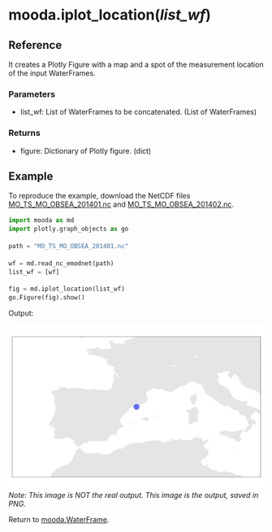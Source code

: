 # mooda.iplot_location(*list_wf*)

## Reference

It creates a Plotly Figure with a map and a spot of the measurement location of the input WaterFrames.

### Parameters

* list_wf: List of WaterFrames to be concatenated. (List of WaterFrames)

### Returns

* figure: Dictionary of Plotly figure. (dict)

## Example

To reproduce the example, download the NetCDF files [MO_TS_MO_OBSEA_201401.nc](http://data.emso.eu/files/emso/obsea/mo/ts/MO_TS_MO_OBSEA_201401.nc) and [MO_TS_MO_OBSEA_201402.nc](http://data.emso.eu/files/emso/obsea/mo/ts/MO_TS_MO_OBSEA_201402.nc).

```python
import mooda as md
import plotly.graph_objects as go

path = "MO_TS_MO_OBSEA_201401.nc"

wf = md.read_nc_emodnet(path)
list_wf = [wf]

fig = md.iplot_location(list_wf)
go.Figure(fig).show()
```

Output:

![iPlot location example][iplot-location]
*Note: This image is NOT the real output. This image is the output, saved in PNG.*

Return to [mooda.WaterFrame](../index_api_reference.md).

[iplot-location]: ../img_util/iplot_location_example.png
